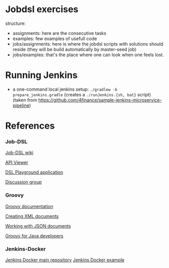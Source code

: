# Jobdsl exercises

 structure:
 - assignments: here are the consecutive tasks
 - examples: few examples of usefull code
 - jobs/assignments: here is where the jobdsl scripts with solutions should reside (they will be build automatically by master-seed job)
 - jobs/examples: that's the place where one can look when one feels lost.

# Running Jenkins

 - a one-command local jenkins setup: `./gradlew -b prepare_jenkins.gradle` (creates a `./runJenkins.{sh, bat}` script)
 (taken from https://github.com/4finance/sample-jenkins-microservice-pipeline)

# References

### Job-DSL

[Job-DSL wiki](https://github.com/jenkinsci/job-dsl-plugin/wiki)

[API Viewer](https://jenkinsci.github.io/job-dsl-plugin/)

[DSL Playground application](https://job-dsl.herokuapp.com/)

[Discussion group](https://groups.google.com/forum/#!forum/job-dsl-plugin)

### Groovy

[Groovy documentation](http://www.groovy-lang.org/documentation.html)

[Creating XML documents](http://www.groovy-lang.org/processing-xml.html#_creating_xml)

[Working with JSON documents](http://www.groovy-lang.org/json.html)

[Groovy for Java developers](http://www.groovy-lang.org/differences.html)
 
### Jenkins-Docker
[Jenkins Docker main repository](https://github.com/jenkinsci/docker)
[Jenkins Docker example](https://github.com/tomaszkiewicz/docker-jenkins)
